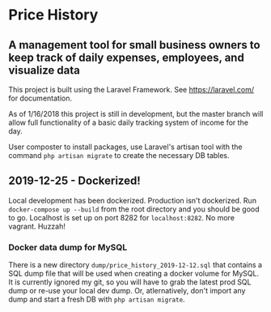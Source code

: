 # Price History

##  A management tool for small business owners to keep track of daily expenses, employees, and visualize data

This project is built using the Laravel Framework. See https://laravel.com/ for documentation.

As of 1/16/2018 this project is still in development, but the master branch will allow full functionality of a basic daily tracking system of income for the day. 

User composter to install packages, use Laravel's artisan tool with the command `php artisan migrate` to create the necessary DB tables.  

## 2019-12-25 - Dockerized!

Local development has been dockerized. Production isn't dockerized. Run `docker-compose up --build` from the root directory and you should be good to go. Localhost is set up on port 8282 for `localhost:8282`. No more vagrant. Huzzah!

### Docker data dump for MySQL

There is a new directory `dump/price_history_2019-12-12.sql` that contains a SQL dump file that will be used when creating a docker volume for MySQL. It is currently ignored my git, so you will have to grab the latest prod SQL dump or re-use your local dev dump. Or, atlernatively, don't import any dump and start a fresh DB with `php artisan migrate`. 

